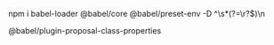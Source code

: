  npm i babel-loader @babel/core @babel/preset-env -D
 ^\s*(?=\r?$)\n

 @babel/plugin-proposal-class-properties
